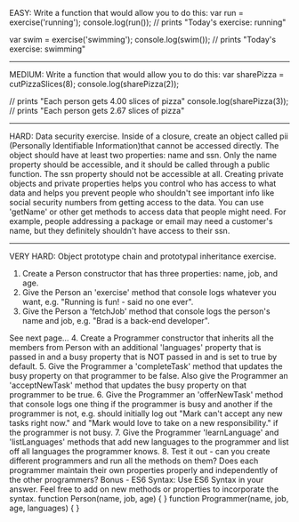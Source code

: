 EASY: Write a function that would allow you to do this:
var run = exercise('running');
console.log(run()); // prints "Today's exercise: running"

var swim = exercise('swimming');
console.log(swim()); // prints "Today's exercise: swimming"

________________


MEDIUM: Write a function that would allow you to do this:
var sharePizza = cutPizzaSlices(8);
console.log(sharePizza(2));          

  // prints "Each person gets 4.00 slices of pizza"
console.log(sharePizza(3)); 
  // prints "Each person gets 2.67 slices of pizza"
  
________________
  
  
HARD: Data security exercise. Inside of a closure, create an object called pii (Personally Identifiable Information)that cannot be accessed directly. The object should have at least two properties: name and ssn. Only the name property should be accessible, and it should be called through a public function. The ssn property should not be accessible at all.
Creating private objects and private properties helps you control who has access to what data and helps you prevent people who shouldn't see important info like social security numbers from getting access to the data.
You can use 'getName' or other get methods to access data that people might need. For example, people addressing a package or email may need a customer's name, but they definitely shouldn't have access to their ssn.

________________


VERY HARD: Object prototype chain and prototypal inheritance exercise.
1. Create a Person constructor that has three properties: name, job, and age.
2. Give the Person an 'exercise' method that console logs whatever you want, e.g. "Running is fun! - said no one ever".
3. Give the Person a 'fetchJob' method that console logs the person's name and job, e.g. "Brad is a    back-end developer".
 
See next page…
4. Create a Programmer constructor that inherits all the members from Person with an additional 'languages' property that is passed in and a busy property that is NOT passed in and is set to true by default.
5. Give the Programmer a 'completeTask' method that updates the busy property on that programmer to be false. Also give the Programmer an 'acceptNewTask' method that updates the busy property on that programmer to be true.
6. Give the Programmer an 'offerNewTask' method that console logs one thing if the programmer is busy and another if the programmer is not, e.g. should initially log out "Mark can't accept any new tasks right now." and "Mark would love to take on a new responsibility." if the programmer is not busy.
7. Give the Programmer 'learnLanguage' and 'listLanguages' methods that add new languages to the programmer and list off all languages the programmer knows.
8. Test it out - can you create different programmers and run all the methods on them? Does each programmer maintain their own properties properly and independently of the other programmers?
Bonus - ES6 Syntax: Use ES6 Syntax in your answer. Feel free to add on new methods or properties to  incorporate the syntax.
function Person(name, job, age) { }
function Programmer(name, job, age, languages) { }
